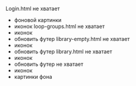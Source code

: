 Login.html
  не хватает
   - фоновой картинки
   - иконок
loop-groups.html
  не хватает
   - иконок
   - обновить футер
library-empty.html
  не хватает
   - иконок
   - обновить футер
library.html
 не хватает
   - иконок
   - обновить футер
не хватает
   - иконок
   - картинки фона   